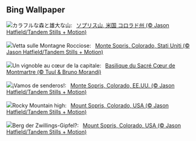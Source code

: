 ## Bing Wallpaper
![](https://www.bing.com/th?id=OHR.SoprisSunrise_JA-JP4661289505_UHD.jpg&w=1000)カラフルな森と雄大な山:&nbsp;&ensp;[ソプリス山, 米国 コロラド州 (© Jason Hatfield/Tandem Stills + Motion)](https://www.bing.com/th?id=OHR.SoprisSunrise_JA-JP4661289505_UHD.jpg)
<br><br/>
![](https://www.bing.com/th?id=OHR.SoprisSunrise_IT-IT4925798707_UHD.jpg&w=1000)Vetta sulle Montagne Rocciose:&nbsp;&ensp;[Monte Sopris, Colorado, Stati Uniti (© Jason Hatfield/Tandem Stills + Motion)](https://www.bing.com/th?id=OHR.SoprisSunrise_IT-IT4925798707_UHD.jpg)
<br><br/>
![](https://www.bing.com/th?id=OHR.MontmartreHarvest_FR-FR1431017113_UHD.jpg&w=1000)Un vignoble au cœur de la capitale:&nbsp;&ensp;[Basilique du Sacré Cœur de Montmartre (© Tuul & Bruno Morandi)](https://www.bing.com/th?id=OHR.MontmartreHarvest_FR-FR1431017113_UHD.jpg)
<br><br/>
![](https://www.bing.com/th?id=OHR.SoprisSunrise_ES-ES0073318708_UHD.jpg&w=1000)¡Vamos de senderos!:&nbsp;&ensp;[Monte Sopris, Colorado, EE.UU. (© Jason Hatfield/Tandem Stills + Motion)](https://www.bing.com/th?id=OHR.SoprisSunrise_ES-ES0073318708_UHD.jpg)
<br><br/>
![](https://www.bing.com/th?id=OHR.SoprisSunrise_EN-GB2329457022_UHD.jpg&w=1000)Rocky Mountain high:&nbsp;&ensp;[Mount Sopris, Colorado, USA (© Jason Hatfield/Tandem Stills + Motion)](https://www.bing.com/th?id=OHR.SoprisSunrise_EN-GB2329457022_UHD.jpg)
<br><br/>
![](https://www.bing.com/th?id=OHR.SoprisSunrise_DE-DE7157758124_UHD.jpg&w=1000)Berg der Zwillings-Gipfel?:&nbsp;&ensp;[Mount Sopris, Colorado, USA (© Jason Hatfield/Tandem Stills + Motion)](https://www.bing.com/th?id=OHR.SoprisSunrise_DE-DE7157758124_UHD.jpg)
<br><br/>
